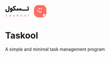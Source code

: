 <svg width="133" height="48" viewBox="0 0 133 48" fill="none" xmlns="http://www.w3.org/2000/svg">
<path d="M7.11719 24.875C8.24349 24.875 9.06706 24.6081 9.58789 24.0742C10.1152 23.5469 10.3789 22.7331 10.3789 21.6328V8.55664H13.7969V21.6328C13.7969 23.7292 13.1751 25.3633 11.9316 26.5352C10.6882 27.707 9.02474 28.293 6.94141 28.293C5.91276 28.293 5.0013 28.1562 4.20703 27.8828C3.41276 27.6094 2.76497 27.2253 2.26367 26.7305C1.76237 26.2357 1.38477 25.653 1.13086 24.9824C0.876953 24.3118 0.75 23.5664 0.75 22.7461C0.75 21.2552 1.08529 19.6602 1.75586 17.9609L4.75391 19.0254C4.30469 20.3079 4.08008 21.3919 4.08008 22.2773C4.08008 23.0911 4.32747 23.7259 4.82227 24.1816C5.31706 24.6439 6.08203 24.875 7.11719 24.875ZM20.7891 19.5527C20.7044 18.7389 20.5677 18.1465 20.3789 17.7754C20.1901 17.3978 19.9167 17.209 19.5586 17.209C19.2396 17.209 18.9922 17.3652 18.8164 17.6777C18.6471 17.9837 18.5625 18.3743 18.5625 18.8496C18.5625 19.11 18.6439 19.2988 18.8066 19.416C18.9759 19.5332 19.2526 19.5918 19.6367 19.5918C19.9883 19.5918 20.3724 19.5788 20.7891 19.5527ZM20.3203 23H19.1777C18.0384 23 17.1562 22.6712 16.5312 22.0137C15.9062 21.3496 15.5938 20.4056 15.5938 19.1816C15.5938 18.6868 15.6426 18.1986 15.7402 17.7168C15.8379 17.2285 15.9941 16.7565 16.209 16.3008C16.4303 15.8385 16.694 15.4316 17 15.0801C17.306 14.7285 17.6836 14.4486 18.1328 14.2402C18.5885 14.0254 19.0833 13.918 19.6172 13.918C20.3398 13.918 20.9681 14.0612 21.502 14.3477C22.0358 14.6341 22.4622 15.0443 22.7812 15.5781C23.1068 16.1055 23.3542 16.6979 23.5234 17.3555C23.6992 18.0065 23.8197 18.752 23.8848 19.5918H24.5586V23H23.7383C23.4323 24.3346 22.7129 25.4707 21.5801 26.4082C20.4538 27.3522 18.8783 28.1562 16.8535 28.8203L15.3789 25.7441C17.9766 24.9173 19.6237 24.0026 20.3203 23ZM33.7969 7.00391L34.4805 10.3438C32.5208 10.7995 30.6003 11.4961 28.7188 12.4336V12.5312C29.6237 13.332 30.3691 14.0938 30.9551 14.8164C31.5475 15.5326 32.0456 16.291 32.4492 17.0918C32.9115 18.0098 33.3932 18.6576 33.8945 19.0352C34.4023 19.4062 35.0404 19.5918 35.8086 19.5918V23C34.9427 23 34.1061 22.8145 33.2988 22.4434C32.498 22.0723 31.8568 21.5677 31.375 20.9297C30.9193 21.5938 30.2389 22.1048 29.334 22.4629C28.4355 22.821 27.3971 23 26.2188 23H24.5586C24.3958 23 24.2819 22.8665 24.2168 22.5996C24.1452 22.3327 24.1094 21.8932 24.1094 21.2812C24.1094 20.6758 24.1452 20.2428 24.2168 19.9824C24.2819 19.722 24.3958 19.5918 24.5586 19.5918H26.1406C27.0911 19.5918 27.8398 19.4746 28.3867 19.2402C28.9336 19.0059 29.207 18.6836 29.207 18.2734C29.207 17.8242 28.8457 17.235 28.123 16.5059C27.4069 15.7702 26.2513 14.8066 24.6562 13.6152V10.9102C27.6836 8.95703 30.7305 7.65495 33.7969 7.00391ZM47.4883 19.5918C47.8333 19.5918 48.084 19.5007 48.2402 19.3184C48.403 19.1361 48.4844 18.8464 48.4844 18.4492C48.4844 18.0391 48.3607 17.1016 48.1133 15.6367L51.4043 14.9531L51.6289 16.5938C51.7266 17.2708 51.8242 17.7949 51.9219 18.166C52.0195 18.5306 52.1628 18.8268 52.3516 19.0547C52.5404 19.2826 52.7585 19.429 53.0059 19.4941C53.2598 19.5592 53.6081 19.5918 54.0508 19.5918H54.0703V23H54.0508C53.1523 23 52.4232 22.8535 51.8633 22.5605C51.3099 22.2611 50.9518 21.8281 50.7891 21.2617C50.6458 21.7956 50.3203 22.2188 49.8125 22.5312C49.3047 22.8438 48.6927 23 47.9766 23C47.2669 23 46.668 22.8568 46.1797 22.5703C45.6979 22.2839 45.3464 21.8802 45.125 21.3594C44.7018 22.4531 43.7643 23 42.3125 23C40.8607 23 39.9297 22.4466 39.5195 21.3398C39.2201 21.8477 38.7676 22.2513 38.1621 22.5508C37.5566 22.8503 36.8828 23 36.1406 23H35.8086C35.5091 23 35.3594 22.4173 35.3594 21.252C35.3594 20.6595 35.3952 20.2363 35.4668 19.9824C35.5319 19.722 35.6458 19.5918 35.8086 19.5918H36.1406C36.7852 19.5918 37.2572 19.4648 37.5566 19.2109C37.8626 18.9505 38.0449 18.5143 38.1035 17.9023L38.2988 15.5781L41.707 15.8223L41.502 18.2734C41.4238 19.1068 41.7266 19.543 42.4102 19.582C42.7487 19.6016 43.0091 19.5169 43.1914 19.3281C43.3737 19.1328 43.4844 18.8268 43.5234 18.4102L43.6992 16.125L46.6484 16.3203L46.5117 18.3906C46.4531 19.1914 46.7786 19.5918 47.4883 19.5918ZM54.0703 19.5918H62.5371V23H54.0703C53.9141 23 53.8001 22.8796 53.7285 22.6387C53.6569 22.3913 53.6211 21.9421 53.6211 21.291C53.6211 20.64 53.6569 20.194 53.7285 19.9531C53.8001 19.7122 53.9141 19.5918 54.0703 19.5918ZM62.5469 19.5918H71.0137V23H62.5469C62.3906 23 62.2767 22.8796 62.2051 22.6387C62.1335 22.3913 62.0977 21.9421 62.0977 21.291C62.0977 20.64 62.1335 20.194 62.2051 19.9531C62.2767 19.7122 62.3906 19.5918 62.5469 19.5918ZM75.8672 14.0156C76.2969 15.7865 76.5117 17.2188 76.5117 18.3125C76.5117 19.7904 76.0918 20.9427 75.252 21.7695C74.4186 22.5898 73.1198 23 71.3555 23H71.0234C70.8672 23 70.7533 22.8796 70.6816 22.6387C70.61 22.3913 70.5742 21.9421 70.5742 21.291C70.5742 20.64 70.61 20.194 70.6816 19.9531C70.7533 19.7122 70.8672 19.5918 71.0234 19.5918H71.3555C71.987 19.5918 72.446 19.4583 72.7324 19.1914C73.0189 18.918 73.1621 18.4818 73.1621 17.8828C73.1621 17.2839 72.9961 16.2878 72.6641 14.8945L75.8672 14.0156ZM73.2012 11.4668L75.1348 9.54297L77.0586 11.4668L75.1348 13.3906L73.2012 11.4668ZM69.7832 11.4668L71.7168 9.54297L73.6406 11.4668L71.7168 13.3906L69.7832 11.4668Z" fill="#151A23"/>
<path d="M5.91191 40.9941L6.09746 41.8535C5.74264 41.987 5.37643 42.0537 4.99883 42.0537C4.69284 42.0537 4.42265 42.0081 4.18828 41.917C3.9539 41.8258 3.76022 41.6712 3.60722 41.4531C3.45748 41.2318 3.38261 40.9551 3.38261 40.623V35.3105H4.68144V40.4766C4.68144 40.8672 4.90931 41.0625 5.36504 41.0625C5.54733 41.0625 5.72962 41.0397 5.91191 40.9941ZM2.62578 37.752V36.8926H5.90703V37.752H2.62578ZM15.6318 36.6729C16.3317 36.6729 16.8721 36.8307 17.2529 37.1465C17.6338 37.459 17.8242 37.8854 17.8242 38.4258V40.6475C17.8242 40.8363 17.8617 40.9762 17.9365 41.0674C18.0114 41.1553 18.1432 41.1992 18.332 41.1992V42.0049C17.7884 42.0765 17.3506 42.0016 17.0186 41.7803C16.6898 41.5589 16.5254 41.1797 16.5254 40.6426V38.4258C16.5254 37.9342 16.208 37.6885 15.5732 37.6885C14.9352 37.6885 14.6162 37.9342 14.6162 38.4258H13.5029C13.4736 37.8757 13.6445 37.446 14.0156 37.1367C14.39 36.8275 14.9287 36.6729 15.6318 36.6729ZM16.999 40.5059C16.654 41.5378 15.9574 42.0537 14.9092 42.0537C14.4372 42.0537 14.0645 41.9268 13.791 41.6729C13.5208 41.4189 13.3857 41.0658 13.3857 40.6133C13.3857 40.2389 13.4834 39.9167 13.6787 39.6465C13.8773 39.3763 14.1344 39.1777 14.4502 39.0508C14.7659 38.9206 15.1208 38.8555 15.5146 38.8555C16.0062 38.8555 16.5124 38.9303 17.0332 39.0801L16.6182 39.7637C16.3675 39.6986 16.0648 39.666 15.71 39.666C15.3519 39.666 15.0671 39.7327 14.8555 39.8662C14.6439 39.9997 14.5381 40.1852 14.5381 40.4229C14.5381 40.6247 14.6016 40.7809 14.7285 40.8916C14.8555 41.0023 15.0492 41.0576 15.3096 41.0576C15.6025 41.0576 15.8548 40.9909 16.0664 40.8574C16.2812 40.7207 16.4521 40.571 16.5791 40.4082L16.999 40.5059ZM27.7492 36.6729C28.423 36.6729 28.9406 36.8324 29.302 37.1514C29.6665 37.4671 29.8325 37.9066 29.8 38.4697L28.7551 38.4404C28.7551 38.2061 28.6672 38.0238 28.4914 37.8936C28.3156 37.7633 28.0715 37.6982 27.759 37.6982C27.4758 37.6982 27.2528 37.7503 27.09 37.8545C26.9273 37.9587 26.8459 38.1035 26.8459 38.2891C26.8459 38.4421 26.9191 38.5592 27.0656 38.6406C27.2121 38.722 27.4839 38.8083 27.8811 38.8994C28.5646 39.0557 29.0627 39.2624 29.3752 39.5195C29.6909 39.7767 29.8488 40.1006 29.8488 40.4912C29.8488 40.96 29.6519 41.3376 29.258 41.624C28.8674 41.9072 28.3482 42.0488 27.7004 42.0488C27.0135 42.0488 26.4781 41.8877 26.0939 41.5654C25.7131 41.2399 25.5422 40.8005 25.5812 40.2471L26.6213 40.2812C26.6213 40.5221 26.7173 40.7077 26.9094 40.8379C27.1047 40.9681 27.3814 41.0332 27.7395 41.0332C28.0357 41.0332 28.2652 40.9844 28.4279 40.8867C28.5939 40.7891 28.677 40.6523 28.677 40.4766C28.677 40.3236 28.5956 40.2031 28.4328 40.1152C28.27 40.0241 27.982 39.9313 27.5686 39.8369C26.9045 39.6872 26.4227 39.4854 26.1232 39.2314C25.827 38.9743 25.6789 38.6439 25.6789 38.2402C25.6789 37.7585 25.8645 37.3776 26.2355 37.0977C26.6066 36.8145 27.1112 36.6729 27.7492 36.6729ZM40.8969 36.7217H42.5375L40.5404 39.1777L42.7377 42H41.102L39.4076 39.6562H39.0121V42H37.7182V34.6855H39.0121V38.8408H39.4076L40.8969 36.7217ZM52.1695 37.7129C51.8017 37.7129 51.5136 37.848 51.3053 38.1182C51.1002 38.3851 50.9977 38.8001 50.9977 39.3633C50.9977 39.9264 51.1002 40.3431 51.3053 40.6133C51.5103 40.8835 51.7984 41.0186 52.1695 41.0186C52.5406 41.0186 52.8287 40.8835 53.0338 40.6133C53.2389 40.3431 53.3414 39.9264 53.3414 39.3633C53.3414 38.8001 53.2372 38.3851 53.0289 38.1182C52.8238 37.848 52.5374 37.7129 52.1695 37.7129ZM52.1695 36.6777C52.9703 36.6777 53.5823 36.9154 54.0055 37.3906C54.4286 37.8626 54.6402 38.5202 54.6402 39.3633C54.6402 40.2064 54.427 40.8656 54.0006 41.3408C53.5742 41.8161 52.9638 42.0537 52.1695 42.0537C51.3753 42.0537 50.7633 41.8161 50.3336 41.3408C49.9072 40.8623 49.6939 40.2031 49.6939 39.3633C49.6939 38.5202 49.9055 37.8626 50.3287 37.3906C50.7551 36.9154 51.3687 36.6777 52.1695 36.6777ZM64.6336 37.7129C64.2658 37.7129 63.9777 37.848 63.7693 38.1182C63.5643 38.3851 63.4617 38.8001 63.4617 39.3633C63.4617 39.9264 63.5643 40.3431 63.7693 40.6133C63.9744 40.8835 64.2625 41.0186 64.6336 41.0186C65.0047 41.0186 65.2928 40.8835 65.4978 40.6133C65.7029 40.3431 65.8055 39.9264 65.8055 39.3633C65.8055 38.8001 65.7013 38.3851 65.493 38.1182C65.2879 37.848 65.0014 37.7129 64.6336 37.7129ZM64.6336 36.6777C65.4344 36.6777 66.0464 36.9154 66.4695 37.3906C66.8927 37.8626 67.1043 38.5202 67.1043 39.3633C67.1043 40.2064 66.8911 40.8656 66.4646 41.3408C66.0382 41.8161 65.4279 42.0537 64.6336 42.0537C63.8393 42.0537 63.2273 41.8161 62.7977 41.3408C62.3712 40.8623 62.158 40.2031 62.158 39.3633C62.158 38.5202 62.3696 37.8626 62.7928 37.3906C63.2192 36.9154 63.8328 36.6777 64.6336 36.6777ZM76.2871 42H74.9883V34.6855H76.2871V42Z" fill="#FF6C63"/>
<path fill-rule="evenodd" clip-rule="evenodd" d="M93.7856 14.3761C93 16.6213 93 19.4142 93 25C93 30.5858 93 33.3787 93.7856 35.6239C95.1928 39.6454 98.3546 42.8072 102.376 44.2144C104.621 45 107.414 45 113 45C118.586 45 121.379 45 123.624 44.2144C127.645 42.8072 130.807 39.6454 132.214 35.6239C133 33.3787 133 30.5858 133 25C133 19.4142 133 16.6213 132.214 14.3761C130.807 10.3546 127.645 7.1928 123.624 5.78563C121.379 5 118.586 5 113 5C107.414 5 104.621 5 102.376 5.78563C98.3546 7.1928 95.1928 10.3546 93.7856 14.3761ZM122.637 35.2043C122.414 35.5607 122.366 36.0272 122.271 36.9601C122.026 39.368 121.903 40.5719 122.378 41.1508C122.675 41.5127 123.101 41.7448 123.566 41.7978C124.31 41.8827 125.255 41.1267 127.145 39.6147C127.249 39.5309 127.302 39.489 127.351 39.4434C127.383 39.4137 127.414 39.3829 127.443 39.351C127.489 39.302 127.531 39.2496 127.614 39.1448L127.615 39.1448C129.126 37.2548 129.882 36.3099 129.798 35.566C129.745 35.101 129.513 34.6749 129.151 34.3782C128.572 33.9034 127.368 34.026 124.96 34.2712C124.027 34.3662 123.561 34.4137 123.204 34.6377C122.975 34.7816 122.781 34.9752 122.637 35.2043Z" fill="#FF6C63"/>
<circle cx="110" cy="17" r="2" fill="white"/>
<circle cx="116" cy="17" r="2" fill="white"/>
<path d="M104 21C104 21 104.875 24.4839 109.25 26.2258C113.625 27.9677 117 27 117 27" stroke="white" stroke-width="2" stroke-linecap="round" stroke-linejoin="round"/>
</svg>


# Taskool
A simple and minimal task management program
